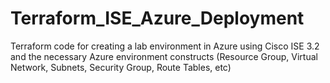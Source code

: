 # Terraform_ISE_Azure_Deployment
Terraform code for creating a lab environment in Azure using Cisco ISE 3.2 and the necessary Azure environment constructs (Resource Group, Virtual Network, Subnets, Security Group, Route Tables, etc) 
